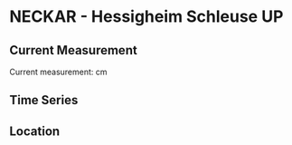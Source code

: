 # NECKAR - Hessigheim Schleuse UP

## Current Measurement

Current measurement: <Value topic="rivers/pegel-online/NECKAR/Hessigheim-Schleuse-UP/measurementValue"/> cm

## Time Series

<TimeSeries topic="rivers/pegel-online/NECKAR/Hessigheim-Schleuse-UP/measurementValue" period="week" />

## Location

<WorldMap>
  <Marker lat="48.993137700872936" lon="9.192173877167448" labelTopic="rivers/pegel-online/NECKAR/Hessigheim-Schleuse-UP/measurementValue" />
</WorldMap>
